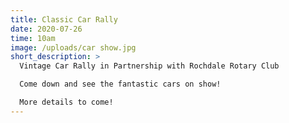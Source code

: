 ```yaml
---
title: Classic Car Rally
date: 2020-07-26
time: 10am
image: /uploads/car show.jpg
short_description: >
  Vintage Car Rally in Partnership with Rochdale Rotary Club

  Come down and see the fantastic cars on show!

  More details to come!
---
```

